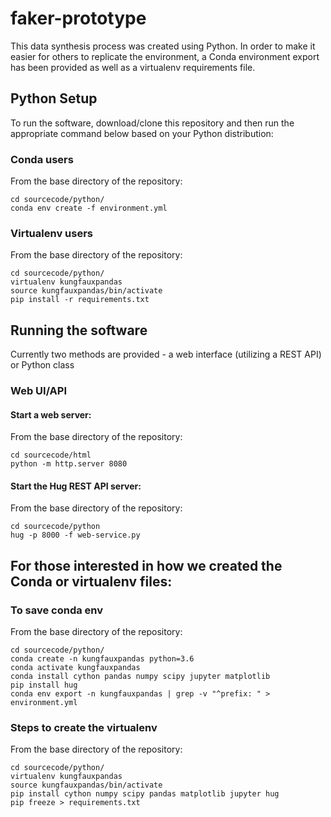 # faker-prototype

This data synthesis process was created using Python. In order to make it easier for others to replicate the environment, a Conda environment export has been provided as well as a virtualenv requirements file.

## Python Setup
To run the software, download/clone this repository and then run the appropriate command below based on your Python distribution:

### Conda users

From the base directory of the repository:

```
cd sourcecode/python/
conda env create -f environment.yml
```

### Virtualenv users

From the base directory of the repository:

```
cd sourcecode/python/
virtualenv kungfauxpandas
source kungfauxpandas/bin/activate
pip install -r requirements.txt
```

## Running the software

Currently two methods are provided - a web interface (utilizing a REST API) or Python class

### Web UI/API

#### Start a web server:
From the base directory of the repository:
```
cd sourcecode/html
python -m http.server 8080
```

#### Start the Hug REST API server:
From the base directory of the repository:
```
cd sourcecode/python
hug -p 8000 -f web-service.py
```

## For those interested in how we created the Conda or virtualenv files:

### To save conda env

From the base directory of the repository:

```
cd sourcecode/python/
conda create -n kungfauxpandas python=3.6
conda activate kungfauxpandas
conda install cython pandas numpy scipy jupyter matplotlib
pip install hug
conda env export -n kungfauxpandas | grep -v "^prefix: " > environment.yml
```


### Steps to create the virtualenv

From the base directory of the repository:

```
cd sourcecode/python/
virtualenv kungfauxpandas
source kungfauxpandas/bin/activate
pip install cython numpy scipy pandas matplotlib jupyter hug
pip freeze > requirements.txt
```
